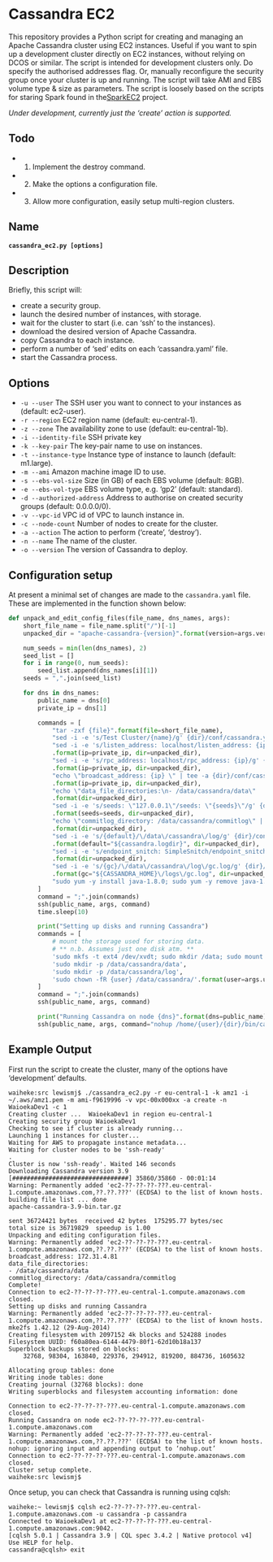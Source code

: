 # Cassandra EC2
This repository provides a Python script for creating and managing an Apache Cassandra cluster using EC2 instances. Useful if you want to spin up a development cluster directly on EC2 instances, without relying on DCOS or similar. The script is intended for development clusters only.  Do specify the authorised addresses flag. Or, manually reconfigure the security group once your cluster is up and running. The script will take AMI and EBS volume type & size as parameters. 
The script is loosely based on the scripts for staring Spark found in the[SparkEC2][1] project.

*Under development, currently just the ‘create’ action is supported.*

## Todo
- 1. Implement the destroy command.
- 2. Make the options a configuration file.
- 3. Allow more configuration, easily setup multi-region clusters.

## Name
**`cassandra_ec2.py [options] `**

## Description
Briefly, this script will:
- create a security group.
- launch the desired number of instances, with storage.
- wait for the cluster to start (i.e. can ‘ssh’ to the instances).
- download the desired version of Apache Cassandra.
- copy Cassandra to each instance.
- perform a number of ‘sed’ edits on each ‘cassandra.yaml’ file.
- start the Cassandra process.

## Options
- ```-u --user``` The SSH user you want to connect to your instances as (default: ec2-user).
- ```-r --region``` EC2 region name (default: eu-central-1).
- ```-z --zone``` The availability zone to use (default: eu-central-1b).
- ```-i --identity-file``` SSH private key 
- ```-k --key-pair``` The key-pair name to use on instances.
- ```-t --instance-type``` Instance type of instance to launch (default: m1.large).
- ```-m --ami``` Amazon machine image ID to use.
- ```-s --ebs-vol-size``` Size (in GB) of each EBS volume (default: 8GB).
- ```-e --ebs-vol-type``` EBS volume type, e.g. ‘gp2’ (default: standard).
- ```-d --authorized-address``` Address to authorise on created security groups (default: 0.0.0.0/0).
- ```-v --vpc-id``` VPC id of VPC to launch instance in.
- ```-c --node-count``` Number of nodes to create for the cluster.
- ```-a --action``` The action to perform (‘create’, ‘destroy’).
- ```-n --name``` The name of the cluster.
- ```-o --version``` The version of Cassandra to deploy.

## Configuration setup
At present a minimal set of changes are made to the `cassandra.yaml` file. These are implemented in the function shown below:
```python
def unpack_and_edit_config_files(file_name, dns_names, args):
    short_file_name = file_name.split("/")[-1]
    unpacked_dir = "apache-cassandra-{version}".format(version=args.version)

    num_seeds = min(len(dns_names), 2)
    seed_list = []
    for i in range(0, num_seeds):
        seed_list.append(dns_names[i][1])
    seeds = ",".join(seed_list)

    for dns in dns_names:
        public_name = dns[0]
        private_ip = dns[1]

        commands = [
            "tar -zxf {file}".format(file=short_file_name),
            "sed -i -e 's/Test Cluster/{name}/g' {dir}/conf/cassandra.yaml".format(name=args.name, dir=unpacked_dir),
            "sed -i -e 's/listen_address: localhost/listen_address: {ip}/g' {dir}/conf/cassandra.yaml"
            .format(ip=private_ip, dir=unpacked_dir),
            "sed -i -e 's/rpc_address: localhost/rpc_address: {ip}/g' {dir}/conf/cassandra.yaml"
            .format(ip=private_ip, dir=unpacked_dir),
            "echo \"broadcast_address: {ip} \" | tee -a {dir}/conf/cassandra.yaml"
            .format(ip=private_ip, dir=unpacked_dir),
            "echo \"data_file_directories:\n- /data/cassandra/data\"  | tee -a {dir}/conf/cassandra.yaml"
            .format(dir=unpacked_dir),
            "sed -i -e 's/seeds: \"127.0.0.1\"/seeds: \"{seeds}\"/g' {dir}/conf/cassandra.yaml"
            .format(seeds=seeds, dir=unpacked_dir),
            "echo \"commitlog_directory: /data/cassandra/commitlog\" | tee -a {dir}/conf/cassandra.yaml"
            .format(dir=unpacked_dir),
            "sed -i -e 's/{default}/\/data\/cassandra\/log/g' {dir}/conf/logback.xml"
            .format(default="${cassandra.logdir}", dir=unpacked_dir),
            "sed -i -e 's/endpoint_snitch: SimpleSnitch/endpoint_snitch: Ec2Snitch/g' {dir}/conf/cassandra.yaml"
            .format(dir=unpacked_dir),
            "sed -i -e 's/{gc}/\/data\/cassandra\/log\/gc.log/g' {dir}/conf/cassandra-env.sh"
            .format(gc="${CASSANDRA_HOME}\/logs\/gc.log", dir=unpacked_dir),
            "sudo yum -y install java-1.8.0; sudo yum -y remove java-1.7.0-openjdk",
        ]
        command = ";".join(commands)
        ssh(public_name, args, command)
        time.sleep(10)

        print("Setting up disks and running Cassandra")
        commands = [
            # mount the storage used for storing data.
            # ** n.b. Assumes just one disk atm. **
            'sudo mkfs -t ext4 /dev/xvdt; sudo mkdir /data; sudo mount /dev/xvdt /data',
            'sudo mkdir -p /data/cassandra/data',
            'sudo mkdir -p /data/cassandra/log',
            'sudo chown -fR {user} /data/cassandra/'.format(user=args.user),
        ]
        command = ";".join(commands)
        ssh(public_name, args, command)

        print("Running Cassandra on node {dns}".format(dns=public_name))
        ssh(public_name, args, command="nohup /home/{user}/{dir}/bin/cassandra".format(user=args.user, dir=unpacked_dir))
```
## Example Output
First run the script to create the cluster, many of the options have ‘development’ defaults.
~~~
waiheke:src lewismj$ ./cassandra_ec2.py -r eu-central-1 -k amz1 -i ~/.aws/amz1.pem -m ami-f9619996 -v vpc-00x000xx -a create -n WaioekaDev1 -c 1
Creating cluster ...  WaioekaDev1 in region eu-central-1
Creating security group WaioekaDev1
Checking to see if cluster is already running...
Launching 1 instances for cluster...
Waiting for AWS to propagate instance metadata...
Waiting for cluster nodes to be 'ssh-ready'
.
Cluster is now 'ssh-ready'. Waited 146 seconds
Downloading Cassandra version 3.9
[################################] 35860/35860 - 00:01:14
Warning: Permanently added 'ec2-??-??-??-???.eu-central-1.compute.amazonaws.com,??.??.???' (ECDSA) to the list of known hosts.
building file list ... done
apache-cassandra-3.9-bin.tar.gz

sent 36724421 bytes  received 42 bytes  175295.77 bytes/sec
total size is 36719829  speedup is 1.00
Unpacking and editing configuration files.
Warning: Permanently added 'ec2-??-??-??-???.eu-central-1.compute.amazonaws.com,??.??.???' (ECDSA) to the list of known hosts.
broadcast_address: 172.31.4.81 
data_file_directories:
- /data/cassandra/data
commitlog_directory: /data/cassandra/commitlog
Complete!
Connection to ec2-??-??-??-???.eu-central-1.compute.amazonaws.com closed.
Setting up disks and running Cassandra
Warning: Permanently added 'ec2-??-??-??-???.eu-central-1.compute.amazonaws.com,??.??.???' (ECDSA) to the list of known hosts.
mke2fs 1.42.12 (29-Aug-2014)
Creating filesystem with 2097152 4k blocks and 524288 inodes
Filesystem UUID: f60a80ea-6144-4479-80f1-62d10b18a137
Superblock backups stored on blocks: 
    32768, 98304, 163840, 229376, 294912, 819200, 884736, 1605632

Allocating group tables: done                            
Writing inode tables: done                            
Creating journal (32768 blocks): done
Writing superblocks and filesystem accounting information: done 

Connection to ec2-??-??-??-???.eu-central-1.compute.amazonaws.com closed.
Running Cassandra on node ec2-??-??-??-???.eu-central-1.compute.amazonaws.com
Warning: Permanently added 'ec2-??-??-??-???.eu-central-1.compute.amazonaws.com,??.??.???' (ECDSA) to the list of known hosts.
nohup: ignoring input and appending output to ‘nohup.out’
Connection to ec2-??-??-??-???.eu-central-1.compute.amazonaws.com closed.
Cluster setup complete.
waiheke:src lewismj$
~~~

Once setup, you can check that Cassandra is running using cqlsh:

~~~
waiheke:~ lewismj$ cqlsh ec2-??-??-??-???.eu-central-1.compute.amazonaws.com -u cassandra -p cassandra
Connected to WaioekaDev1 at ec2-??-??-??-???.eu-central-1.compute.amazonaws.com:9042.
[cqlsh 5.0.1 | Cassandra 3.9 | CQL spec 3.4.2 | Native protocol v4]
Use HELP for help.
cassandra@cqlsh> exit
~~~

[1]:	https://github.com/amplab/spark-ec2